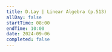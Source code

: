 ```yaml
---
title: D.Lay | Linear Algebra (p.513)
allDay: false
startTime: 08:00
endTime: 10:00
date: 2024-09-06
completed: false
---
```

